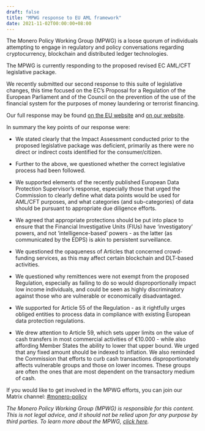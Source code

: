 ```yaml
---
draft: false
title: "MPWG response to EU AML framework"
date: 2021-11-02T00:00:00+08:00
---
```


The Monero Policy Working Group (MPWG) is a loose quorum of individuals attempting to engage in regulatory and policy conversations regarding cryptocurrency, blockchain and distributed ledger technologies.

The MPWG is currently responding to the proposed revised EC AML/CFT legislative package.

We recently submitted our second response to this suite of legislative changes, this time focused on the EC’s Proposal for a Regulation of the European Parliament and of the Council on the prevention of the use of the financial system for the purposes of money laundering or terrorist financing.

Our full response may be found [on the EU website](https://ec.europa.eu/info/law/better-regulation/have-your-say/initiatives/13146-Preventing-money-laundering-and-terrorist-financing-new-rules-for-the-private-sector/F2749046_en) and [on our website](https://github.com/monero-policy/docs/blob/main/MPWG%20Feedback%20on%20EU%20regulatory%20framework%20for%20crypto-assets.pdf).

In summary the key points of our response were:

* We stated clearly that the Impact Assessment conducted prior to the proposed legislative package was deficient, primarily as there were no direct or indirect costs identified for the consumer/citizen.

* Further to the above, we questioned whether the correct legislative process had been followed.

* We supported elements of the recently published European Data Protection Supervisor’s response, especially those that urged the Commission to clearly define what data points would be used for AML/CFT purposes, and what categories (and sub-categories) of data should be pursuant to appropriate due diligence efforts.

* We agreed that appropriate protections should be put into place to ensure that the Financial Investigative Units (FIUs) have ‘investigatory’ powers, and not ‘intelligence-based’ powers - as the latter (as communicated by the EDPS) is akin to persistent surveillance.

* We questioned the opaqueness of Articles that concerned crowd-funding services, as this may affect certain blockchain and DLT-based activities.

* We questioned why remittences were not exempt from the proposed Regulation, especially as failing to do so would disproportionally impact low income individuals, and could be seen as highly discriminatory against those who are vulnerable or economically disadvantaged.

* We supported for Article 55 of the Regulation - as it rightfully urges obliged entities to process data in compliance with existing European data protection regulations.

* We drew attention to Article 59, which sets upper limits on the value of cash transfers in most commercial activities of €10.000 - while also affording Member States the ability to lower that upper bound. We urged that any fixed amount should be indexed to inflation. We also reminded the Commission that efforts to curb cash transactions disproportionately affects vulnerable groups and those on lower incomes. These groups are often the ones that are most dependent on the transactory medium of cash.

If you would like to get involved in the MPWG efforts, you can join our Matrix channel: [#monero-policy](https://matrix.to/#/#monero-policy:monero.social?via=matrix.org&via=monero.social)


*The Monero Policy Working Group (MPWG) is responsible for this content. This is not legal advice, and it should not be relied upon for any purpose by third parties. To learn more about the MPWG, [click here](./posts/2019-01-01-about/).*
